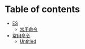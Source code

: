 # Table of contents

* [ES](README.md)
  * [常用命令](summary/chang-yong-ming-ling.md)
* [常用命令](chang-yong-ming-ling/README.md)
  * [Untitled](chang-yong-ming-ling/untitled.md)
